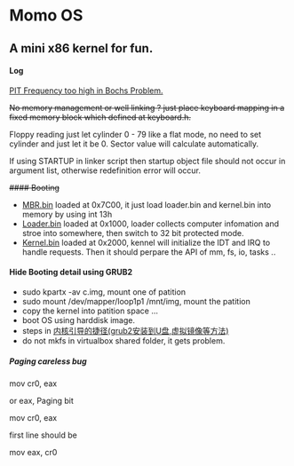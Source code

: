 # Momo OS


## A mini x86 kernel for fun.

#### Log

[PIT Frequency too high in Bochs Problem.](http://forum.osdev.org/viewtopic.php?f=1&t=27574)

~~No memory management or well linking ? just place keyboard mapping in a fixed memory block which defined at keyboard.h.~~

Floppy reading just let cylinder 0 - 79 like a flat mode, no need to set cylinder and just let it be 0. Sector value will calculate automatically.

If using STARTUP in linker script then startup object file should not occur in argument list, otherwise redefinition error will occur.

~~#### Booting~~

* [MBR.bin](./boot/mbr.asm) loaded at 0x7C00, it just load loader.bin and kernel.bin into memory by using int 13h
* [Loader.bin](./loader/loader.c) loaded at 0x1000, loader collects computer infomation and stroe into somewhere, then switch to 32 bit protected mode.
* [Kernel.bin](./kernel/kernel.c) loaded at 0x2000, kennel will initialize the IDT and IRQ to handle requests. Then it should perpare the API of mm, fs, io, tasks ..


#### Hide Booting detail using GRUB2
* sudo kpartx -av c.img, mount one of patition
* sudo mount /dev/mapper/loop1p1 /mnt/img, mount the patition
* copy the kernel into patition space ...
* boot OS using harddisk image.
* steps in [内核引导的捷径(grub2安装到U盘,虚拟镜像等方法)](http://www.cnblogs.com/crazyyer/p/3658358.html)
* do not mkfs in virtualbox shared folder, it gets problem.

##### Paging careless bug
 mov cr0, eax

 or eax, Paging bit

 mov cr0, eax

 first line should be

 mov eax, cr0
